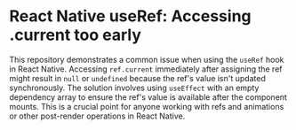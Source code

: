# React Native useRef: Accessing .current too early

This repository demonstrates a common issue when using the `useRef` hook in React Native.  Accessing `ref.current` immediately after assigning the ref might result in `null` or `undefined` because the ref's value isn't updated synchronously. The solution involves using `useEffect` with an empty dependency array to ensure the ref's value is available after the component mounts. This is a crucial point for anyone working with refs and animations or other post-render operations in React Native.